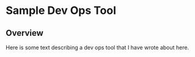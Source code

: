 # Sample Dev Ops Tool

## Overview

Here is some text describing a dev ops tool that I have wrote about here. 
